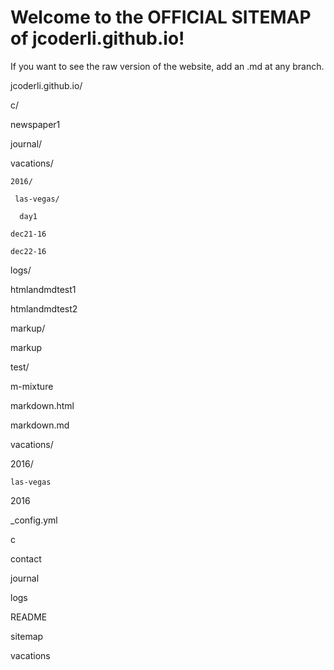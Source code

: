 # Welcome to the OFFICIAL SITEMAP of jcoderli.github.io!

If you want to see the raw version of the website, add an .md at any branch.

jcoderli.github.io/

  c/
  
   newspaper1
   
  journal/
  
   vacations/
   
    2016/
    
     las-vegas/
     
      day1
      
    dec21-16
    
    dec22-16
    
  logs/
  
   htmlandmdtest1
   
   htmlandmdtest2
   
  markup/
  
   markup
   
  test/
  
   m-mixture
   
   markdown.html
   
   markdown.md
   
  vacations/
  
   2016/
   
    las-vegas
    
   2016
   
  _config.yml
  
  c
  
  contact
  
  journal
  
  logs
  
  README
  
  sitemap
  
  vacations
  

